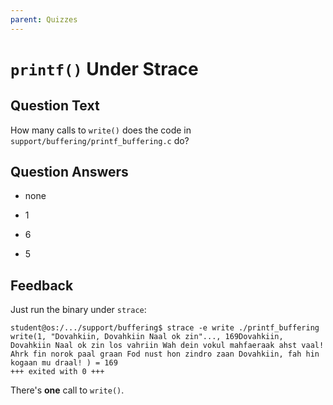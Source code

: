 ```yaml
---
parent: Quizzes
---
```


# `printf()` Under Strace

## Question Text

How many calls to `write()` does the code in `support/buffering/printf_buffering.c` do?

## Question Answers

- none

+ 1

- 6

- 5

## Feedback

Just run the binary under `strace`:

```console
student@os:/.../support/buffering$ strace -e write ./printf_buffering
write(1, "Dovahkiin, Dovahkiin Naal ok zin"..., 169Dovahkiin, Dovahkiin Naal ok zin los vahriin Wah dein vokul mahfaeraak ahst vaal! Ahrk fin norok paal graan Fod nust hon zindro zaan Dovahkiin, fah hin kogaan mu draal! ) = 169
+++ exited with 0 +++
```

There's **one** call to `write()`.
